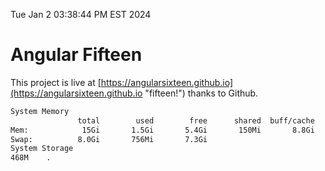 Tue Jan  2 03:38:44 PM EST 2024

# Angular Fifteen


This project is live at [https://angularsixteen.github.io](https://angularsixteen.github.io "fifteen!") thanks to Github.

```bash
System Memory
               total        used        free      shared  buff/cache   available
Mem:            15Gi       1.5Gi       5.4Gi       150Mi       8.8Gi        13Gi
Swap:          8.0Gi       756Mi       7.3Gi
System Storage
468M	.
```
```bash
